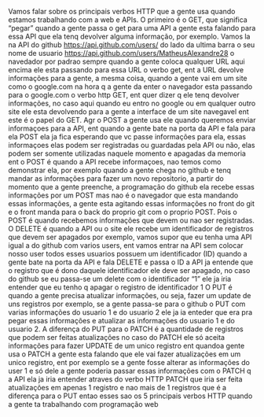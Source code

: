 Vamos falar sobre os principais verbos HTTP que a gente usa quando estamos trabalhando com a web e APIs.   O primeiro é o GET, que significa “pegar” quando a gente passa o get para uma API a gente esta falando para essa API que ela tenq devolver alguma informação, por exemplo. Vamos la na API do github https://api.github.com/users/ do lado da ultima barra o seu nome de usuario https://api.github.com/users/MatheusAlexandre28 o navedador por padrao sempre quando a gente coloca qualquer URL aqui encima ele esta passando para essa URL o verbo get, ent a URL devolve informações para a gente, a mesma coisa, quando a gente vai em um site como o google.com na hora q a gente da enter o navegador esta passando para o google.com o verbo http GET, ent quer dizer q ele tenq devolver informações, no caso aqui quando eu entro no google ou em qualquer outro site ele esta devolvendo para a gente a interface de um site navegavel ent este é o papel do GET.
Agr o POST a gente usa ele quando queremos enviar informaçoes para a API, ent quando a gente bate na porta da API e fala para ela POST ela ja fica esperando que vc passe informações para ela, essas informaçoes elas podem ser registradas ou guardadas pela API ou não, elas podem ser somente utilizadas naquele momento e apagadas da memoria 
ent o POST é quando a API recebe informaçoes, nao temos como demonstrar ela, por exemplo quando a gente chega no github e tenq mandar as informações para fazer um novo repositorio, a partir do momento que a gente preenche, a programação do github ela recebe essas informações por um POST mas nao é o navegador que esta mandando essas informações, a gente esta agitando essas informações no front do git e o front manda para o back do proprio git com o proprio POST. Pois o POST é quando recebemos informações que devem ou nao ser registradas.  O DELETE é quando a API ou o site ele recebe um identificador de registros que devem ser apagados por exemplo, vamos supor que eu tenha uma API igual a do github com varios users, ent vamos entrar na API sem colocar nosso user todos esses usuarios possuem um identificador (ID) quando a gente bate na porta da API e fala DELETE e passa o ID a API ja entende que o registro que é dono daquele identificador ele deve ser apagado, no caso do github se eu passa-se um delete com o identificador “1” ele ja iria entender que eu tenho q apagar o registro de identificador 1  O PUT é quando a gente precisa atualizar informações, ou seja, fazer um update de uns registros por exemplo, se a gente passa-se para o github o PUT com varias informações do usuario 1 e do usuario 2 ele ja ia enteder que era pra pegar essas informações e atualizar as informações do usuario 1 e do usuario 2.  A diferença do PUT para o PATCH é a quantidade de registros que podem ser feitas atualizações no caso do PATCH ele só aceita informações para fazer UPDATE de um unico registro ent quandoa  gente usa o PATCH a gente esta falando que ele vai fazer atualizações em um unico registro, ent por exemplo se a gente fosse alterar as informações do user 1 e só dele a gente poderia passar essas informações com o PATCH q a API ela ja iria entender atraves do verbo HTTP PATCH que iria ser feita atualizações em apenas 1 registro e nao mais de 1 registros que é a diferença para o PUT entao esses sao os 5 principais verbos HTTP quando a gente ta trabalhando com programação web